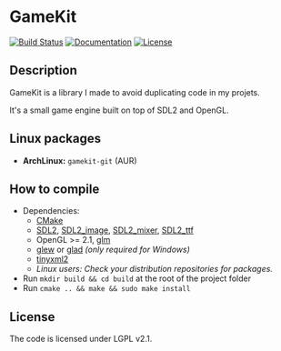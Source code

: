 # GameKit

[![Build Status](https://travis-ci.com/Quent42340/GameKit.svg?branch=master)](https://travis-ci.com/Quent42340/GameKit)
[![Documentation](https://codedocs.xyz/Quent42340/GameKit.svg)](https://codedocs.xyz/Quent42340/GameKit/)
[![License](https://img.shields.io/badge/license-LGPLv2.1%2B-blue.svg)](https://www.gnu.org/licenses/old-licenses/lgpl-2.1.en.html)

## Description

GameKit is a library I made to avoid duplicating code in my projets.

It's a small game engine built on top of SDL2 and OpenGL.

## Linux packages

- **ArchLinux:** `gamekit-git` (AUR)

## How to compile

- Dependencies:
    - [CMake](http://www.cmake.org/download/)
    - [SDL2](https://www.libsdl.org/download-2.0.php), [SDL2_image](https://www.libsdl.org/projects/SDL_image/), [SDL2_mixer](https://www.libsdl.org/projects/SDL_mixer/), [SDL2_ttf](https://www.libsdl.org/projects/SDL_ttf/)
    - OpenGL >= 2.1, [glm](http://sourceforge.net/projects/ogl-math/files/latest/download?source=files)
    - [glew](http://sourceforge.net/projects/glew/files/latest/download) or [glad](https://github.com/Dav1dde/glad) *(only required for Windows)*
    - [tinyxml2](http://leethomason.github.io/tinyxml2/)
    - _Linux users: Check your distribution repositories for packages._
- Run `mkdir build && cd build` at the root of the project folder
- Run `cmake .. && make && sudo make install`

## License

The code is licensed under LGPL v2.1.

